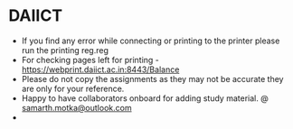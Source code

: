 # DAIICT

* If you find any error while connecting or printing to the printer please run the printing reg.reg
* For checking pages left for printing - https://webprint.daiict.ac.in:8443/Balance
* Please do not copy the assignments as they may not be accurate they are only for your reference.
* Happy to have collaborators onboard for adding study material. @ samarth.motka@outlook.com
* 
